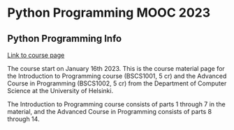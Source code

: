 # Python Programming MOOC 2023

## Python Programming Info

[Link to course page](https://programming-23.mooc.fi/)

The course start on January 16th 2023. This is the course material page for the Introduction to Programming course (BSCS1001, 5 cr) and the Advanced Course in Programming (BSCS1002, 5 cr) from the Department of Computer Science at the University of Helsinki.

The Introduction to Programming course consists of parts 1 through 7 in the material, and the Advanced Course in Programming consists of parts 8 through 14.


